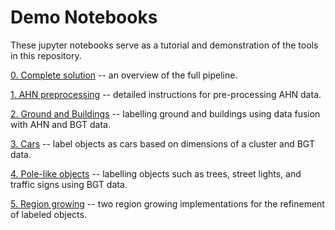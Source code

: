 # Demo Notebooks

These jupyter notebooks serve as a tutorial and demonstration of the tools in this repository.

[0. Complete solution](0.%20Complete%20solution.ipynb) -- an overview of the full pipeline.

[1. AHN preprocessing](1.%20AHN%20preprocessing.ipynb) -- detailed instructions for pre-processing AHN data.

[2. Ground and Buildings](2.%20Ground%20and%20Buildings.ipynb) -- labelling ground and buildings using data fusion with AHN and BGT data.

[3. Cars](3.%20Cars.ipynb) -- label objects as cars based on dimensions of a cluster and BGT data.

[4. Pole-like objects](4.%20Pole-like%20objects.ipynb) -- labelling objects such as trees, street lights, and traffic signs using BGT data.

[5. Region growing](5.%20Region%20growing.ipynb) -- two region growing implementations for the refinement of labeled objects.

